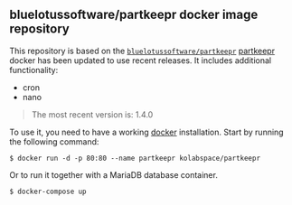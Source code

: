 ## bluelotussoftware/partkeepr docker image repository

This repository is based on the [`bluelotussoftware/partkeepr`][0]
[partkeepr][1] docker has been updated to use recent releases. It includes additional functionality:
* cron
* nano

> The most recent version is: 1.4.0

To use it, you need to have a working [docker][2] installation. Start by running
the following command:

    $ docker run -d -p 80:80 --name partkeepr kolabspace/partkeepr

Or to run it together with a MariaDB database container.

    $ docker-compose up

[0]: https://github.com/bluelotussoftware/partkeepr
[1]: http://www.partkeepr.org
[2]: https://www.docker.io
